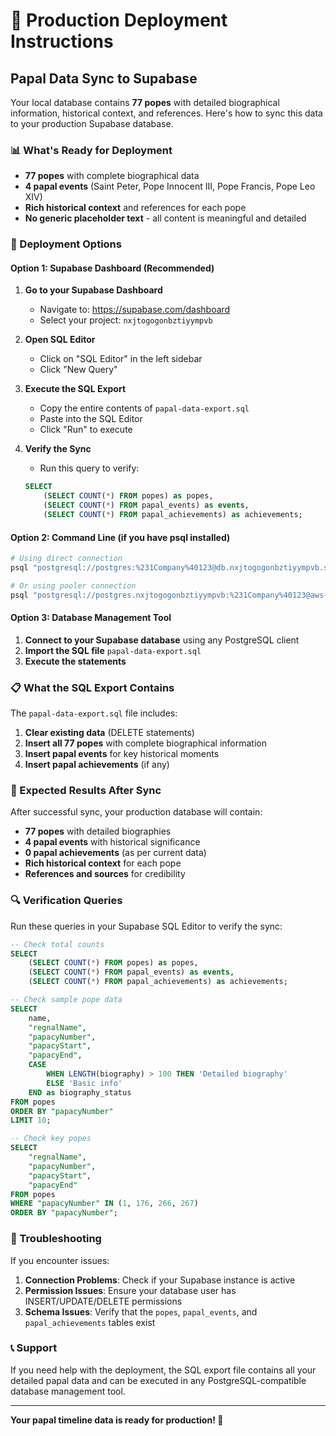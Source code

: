 # 🚀 Production Deployment Instructions

## Papal Data Sync to Supabase

Your local database contains **77 popes** with detailed biographical information, historical context, and references. Here's how to sync this data to your production Supabase database.

### 📊 What's Ready for Deployment

- **77 popes** with complete biographical data
- **4 papal events** (Saint Peter, Pope Innocent III, Pope Francis, Pope Leo XIV)
- **Rich historical context** and references for each pope
- **No generic placeholder text** - all content is meaningful and detailed

### 🔧 Deployment Options

#### Option 1: Supabase Dashboard (Recommended)

1. **Go to your Supabase Dashboard**
   - Navigate to: https://supabase.com/dashboard
   - Select your project: `nxjtogogonbztiyympvb`

2. **Open SQL Editor**
   - Click on "SQL Editor" in the left sidebar
   - Click "New Query"

3. **Execute the SQL Export**
   - Copy the entire contents of `papal-data-export.sql`
   - Paste into the SQL Editor
   - Click "Run" to execute

4. **Verify the Sync**
   - Run this query to verify:
   ```sql
   SELECT 
       (SELECT COUNT(*) FROM popes) as popes,
       (SELECT COUNT(*) FROM papal_events) as events,
       (SELECT COUNT(*) FROM papal_achievements) as achievements;
   ```

#### Option 2: Command Line (if you have psql installed)

```bash
# Using direct connection
psql "postgresql://postgres:%231Company%40123@db.nxjtogogonbztiyympvb.supabase.co:5432/postgres" -f papal-data-export.sql

# Or using pooler connection
psql "postgresql://postgres.nxjtogogonbztiyympvb:%231Company%40123@aws-1-ap-southeast-1.pooler.supabase.com:5432/postgres" -f papal-data-export.sql
```

#### Option 3: Database Management Tool

1. **Connect to your Supabase database** using any PostgreSQL client
2. **Import the SQL file** `papal-data-export.sql`
3. **Execute the statements**

### 📋 What the SQL Export Contains

The `papal-data-export.sql` file includes:

1. **Clear existing data** (DELETE statements)
2. **Insert all 77 popes** with complete biographical information
3. **Insert papal events** for key historical moments
4. **Insert papal achievements** (if any)

### 🎯 Expected Results After Sync

After successful sync, your production database will contain:

- **77 popes** with detailed biographies
- **4 papal events** with historical significance
- **0 papal achievements** (as per current data)
- **Rich historical context** for each pope
- **References and sources** for credibility

### 🔍 Verification Queries

Run these queries in your Supabase SQL Editor to verify the sync:

```sql
-- Check total counts
SELECT 
    (SELECT COUNT(*) FROM popes) as popes,
    (SELECT COUNT(*) FROM papal_events) as events,
    (SELECT COUNT(*) FROM papal_achievements) as achievements;

-- Check sample pope data
SELECT 
    name, 
    "regnalName", 
    "papacyNumber", 
    "papacyStart", 
    "papacyEnd",
    CASE 
        WHEN LENGTH(biography) > 100 THEN 'Detailed biography'
        ELSE 'Basic info'
    END as biography_status
FROM popes 
ORDER BY "papacyNumber" 
LIMIT 10;

-- Check key popes
SELECT 
    "regnalName", 
    "papacyNumber", 
    "papacyStart", 
    "papacyEnd"
FROM popes 
WHERE "papacyNumber" IN (1, 176, 266, 267)
ORDER BY "papacyNumber";
```

### 🚨 Troubleshooting

If you encounter issues:

1. **Connection Problems**: Check if your Supabase instance is active
2. **Permission Issues**: Ensure your database user has INSERT/UPDATE/DELETE permissions
3. **Schema Issues**: Verify that the `popes`, `papal_events`, and `papal_achievements` tables exist

### 📞 Support

If you need help with the deployment, the SQL export file contains all your detailed papal data and can be executed in any PostgreSQL-compatible database management tool.

---

**Your papal timeline data is ready for production! 🎉**

